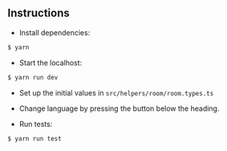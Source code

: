 ## Instructions

- Install dependencies:
```sh
$ yarn
```

- Start the localhost:
```sh
$ yarn run dev
```

- Set up the initial values in ``src/helpers/room/room.types.ts``
- Change language by pressing the button below the heading.

- Run tests:
```sh
$ yarn run test
```
